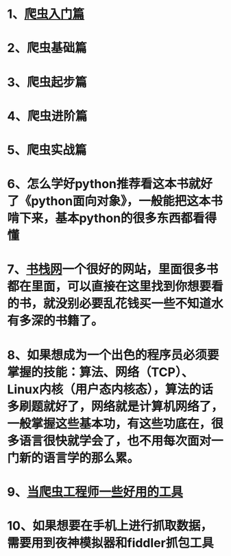 # 1、[爬虫入门篇](https://github.com/13060923171/pachong/tree/master/%E7%88%AC%E8%99%AB%E4%B9%8B%E5%85%A5%E9%97%A8%E7%AF%87)



# 2、爬虫基础篇

# 3、爬虫起步篇

# 4、爬虫进阶篇

# 5、爬虫实战篇

# 6、怎么学好python推荐看这本书就好了《python面向对象》，一般能把这本书啃下来，基本python的很多东西都看得懂

# 7、[书栈网](https://www.bookstack.cn/)一个很好的网站，里面很多书都在里面，可以直接在这里找到你想要看的书，就没别必要乱花钱买一些不知道水有多深的书籍了。

# 8、如果想成为一个出色的程序员必须要掌握的技能：算法、网络（TCP）、Linux内核（用户态内核态），算法的话多刷题就好了，网络就是计算机网络了，一般掌握这些基本功，有这些功底在，很多语言很快就学会了，也不用每次面对一门新的语言学的那么累。

# 9、[当爬虫工程师一些好用的工具](https://mp.weixin.qq.com/s/4KCQ76NyZXZ9EbS_8gToVw)

# 10、如果想要在手机上进行抓取数据，需要用到夜神模拟器和fiddler抓包工具